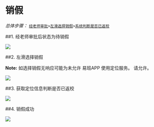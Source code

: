# 销假


*总体步骤：* [`经老师审批`](#1)` > `[`左滑选择销假`](#2)` > `[`系统判断是否已返校`](#3)

##<span id = "1">1. 经老师审批后状态为待销假</span>

![](https://tva1.sinaimg.cn/large/006y8mN6ly1g6t7914x6mj30i00umjrv.jpg)

##<span id = "2">2. 左滑选择销假</span>

**Note:** 如选择销假无响应可能为未允许 易班APP 使用定位服务。 请允许。

![](https://tva1.sinaimg.cn/large/006y8mN6ly1g6t79o2tmij30hs0uoaag.jpg)

##<span id = "3">3. 获取定位信息判断是否已返校</span>

![](https://tva1.sinaimg.cn/large/006y8mN6ly1g6t7aeryf9j30hs0uiq3i.jpg)

##<span id = "4">4. 销假成功</span>

![](https://tva1.sinaimg.cn/large/006y8mN6ly1g6t7avyq2tj30hs0ugt95.jpg)
